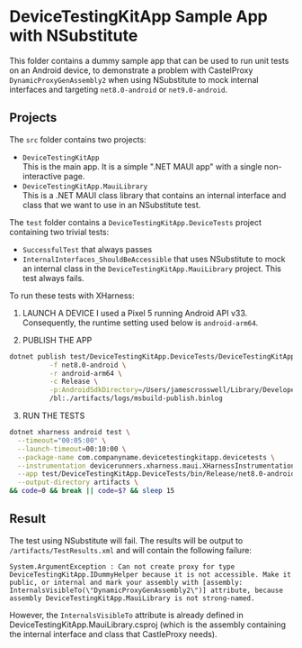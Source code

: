 # DeviceTestingKitApp Sample App with NSubstitute

This folder contains a dummy sample app that can be used to run unit tests on an Android device, to demonstrate a 
problem with CastelProxy `DynamicProxyGenAssembly2` when using NSubstitute to mock internal interfaces and targeting
`net8.0-android` or `net9.0-android`.

## Projects

The `src` folder contains two projects:

* `DeviceTestingKitApp`  
  This is the main app. It is a simple ".NET MAUI app" with a single non-interactive page.
* `DeviceTestingKitApp.MauiLibrary`  
  This is a .NET MAUI class library that contains an internal interface and class that we want to use in an NSubstitute
  test.

The `test` folder contains a `DeviceTestingKitApp.DeviceTests` project containing two trivial tests:
- `SuccessfulTest` that always passes
- `InternalInterfaces_ShouldBeAccessible` that uses NSubstitute to mock an internal class in the `DeviceTestingKitApp.MauiLibrary` project. This test always fails.

To run these tests with XHarness:


1. LAUNCH A DEVICE
  I used a Pixel 5 running Android API v33. Consequently, the runtime setting used below is `android-arm64`.

2. PUBLISH THE APP
  ```zsh
  dotnet publish test/DeviceTestingKitApp.DeviceTests/DeviceTestingKitApp.DeviceTests.csproj \
            -f net8.0-android \
            -r android-arm64 \
            -c Release \
            -p:AndroidSdkDirectory=/Users/jamescrosswell/Library/Developer/Xamarin/android-sdk-macosx \
            /bl:./artifacts/logs/msbuild-publish.binlog
  ```

3. RUN THE TESTS
  ```zsh
  dotnet xharness android test \
    --timeout="00:05:00" \
    --launch-timeout=00:10:00 \
    --package-name com.companyname.devicetestingkitapp.devicetests \
    --instrumentation devicerunners.xharness.maui.XHarnessInstrumentation \
    --app test/DeviceTestingKitApp.DeviceTests/bin/Release/net8.0-android/android-arm64/publish/com.companyname.devicetestingkitapp.devicetests-Signed.apk \
    --output-directory artifacts \
  && code=0 && break || code=$? && sleep 15
  ```

## Result

The test using NSubstitute will fail. The results will be output to `/artifacts/TestResults.xml` and will contain 
the following failure:
```
System.ArgumentException : Can not create proxy for type DeviceTestingKitApp.IDummyHelper because it is not accessible. Make it public, or internal and mark your assembly with [assembly: InternalsVisibleTo(\"DynamicProxyGenAssembly2\")] attribute, because assembly DeviceTestingKitApp.MauiLibrary is not strong-named.
```

However, the `InternalsVisibleTo` attribute is already defined in DeviceTestingKitApp.MauiLibrary.csproj (which is the
assembly containing the internal interface and class that CastleProxy needs).